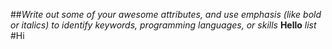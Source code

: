##*Write out some of your awesome attributes, and use emphasis (like bold or italics) to identify keywords, programming languages, or skills*
**Hello**
_list_
#Hi
